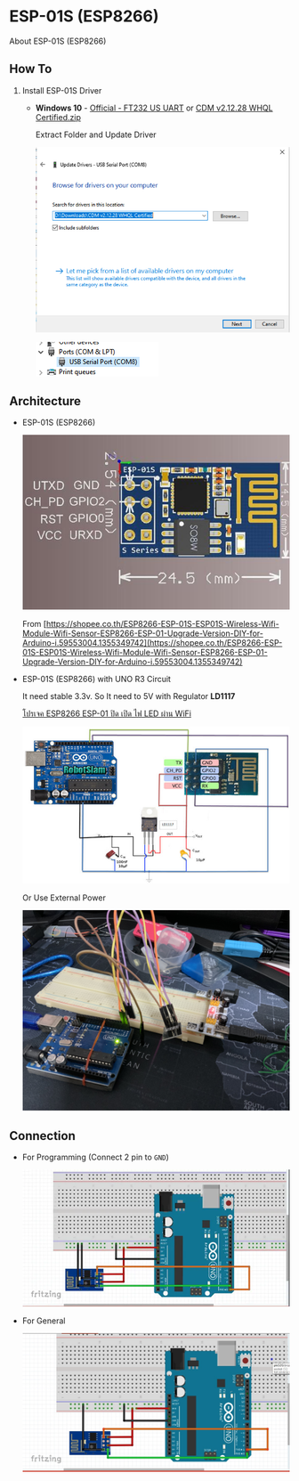 # ESP-01S (ESP8266)
About ESP-01S (ESP8266)

## How To

1. Install ESP-01S Driver

    - **Windows 10** - [Official - FT232 US UART](http://www.ftdichip.com/Drivers/VCP.htm) or [CDM v2.12.28 WHQL Certified.zip](Files/CDM-v2.12.28-WHQL-Certified.zip)

        Extract Folder and Update Driver

        ![](Files/esp1-6.png)

        ![](Files/esp1-7.png)

## Architecture

- ESP-01S (ESP8266)

    ![](Files/esp1-1.png)

    From [https://shopee.co.th/ESP8266-ESP-01S-ESP01S-Wireless-Wifi-Module-Wifi-Sensor-ESP8266-ESP-01-Upgrade-Version-DIY-for-Arduino-i.59553004.1355349742](https://shopee.co.th/ESP8266-ESP-01S-ESP01S-Wireless-Wifi-Module-Wifi-Sensor-ESP8266-ESP-01-Upgrade-Version-DIY-for-Arduino-i.59553004.1355349742)

- ESP-01S (ESP8266) with UNO R3 Circuit
    
    It need stable 3.3v. So It need to 5V with Regulator **LD1117**
    
    [โปรเจค ESP8266 ESP-01 ปิด เปิด ไฟ LED ผ่าน WiFi](https://www.robotsiam.com/article/26/%E0%B9%82%E0%B8%9B%E0%B8%A3%E0%B9%80%E0%B8%88%E0%B8%84-esp8266-esp-01-%E0%B8%9B%E0%B8%B4%E0%B8%94-%E0%B9%80%E0%B8%9B%E0%B8%B4%E0%B8%94-%E0%B9%84%E0%B8%9F-led-%E0%B8%9C%E0%B9%88%E0%B8%B2%E0%B8%99-wifi)
    
    ![](Files/esp1-2.png)

    Or Use External Power

    ![](Files/esp1-3.png)

## Connection

- For Programming (Connect 2 pin to `GND`)

    ![](Files/esp1-4.png)

- For General

    ![](Files/esp1-5.png)
